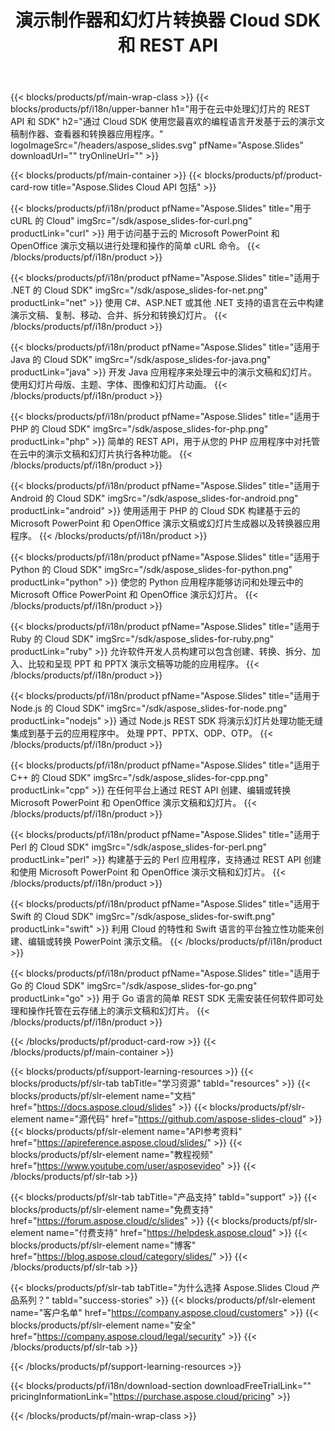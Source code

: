 ﻿---
title: 演示制作器和幻灯片转换器 Cloud SDK 和 REST API
description: 通过 Cloud SDK 使用您最喜欢的编程语言开发基于云的演示文稿制作器、查看器和转换器应用程序
weight: 10
family: slides
---

{{< blocks/products/pf/main-wrap-class >}}
{{< blocks/products/pf/i18n/upper-banner h1="用于在云中处理幻灯片的 REST API 和 SDK" h2="通过 Cloud SDK 使用您最喜欢的编程语言开发基于云的演示文稿制作器、查看器和转换器应用程序。" logoImageSrc="/headers/aspose_slides.svg" pfName="Aspose.Slides" downloadUrl="" tryOnlineUrl="" >}}

{{< blocks/products/pf/main-container >}}
{{< blocks/products/pf/product-card-row title="Aspose.Slides Cloud API 包括" >}}

{{< blocks/products/pf/i18n/product pfName="Aspose.Slides" title="用于 cURL 的 Cloud" imgSrc="/sdk/aspose_slides-for-curl.png" productLink="curl" >}}
用于访问基于云的 Microsoft PowerPoint 和 OpenOffice 演示文稿以进行处理和操作的简单 cURL 命令。
{{< /blocks/products/pf/i18n/product >}}

{{< blocks/products/pf/i18n/product pfName="Aspose.Slides" title="适用于 .NET 的 Cloud SDK" imgSrc="/sdk/aspose_slides-for-net.png" productLink="net" >}}
使用 C#、ASP.NET 或其他 .NET 支持的语言在云中构建演示文稿、复制、移动、合并、拆分和转换幻灯片。
{{< /blocks/products/pf/i18n/product >}}

{{< blocks/products/pf/i18n/product pfName="Aspose.Slides" title="适用于 Java 的 Cloud SDK" imgSrc="/sdk/aspose_slides-for-java.png" productLink="java" >}}
开发 Java 应用程序来处理云中的演示文稿和幻灯片。 使用幻灯片母版、主题、字体、图像和幻灯片动画。
{{< /blocks/products/pf/i18n/product >}}

{{< blocks/products/pf/i18n/product pfName="Aspose.Slides" title="适用于 PHP 的 Cloud SDK" imgSrc="/sdk/aspose_slides-for-php.png" productLink="php" >}}
简单的 REST API，用于从您的 PHP 应用程序中对托管在云中的演示文稿和幻灯片执行各种功能。
{{< /blocks/products/pf/i18n/product >}}

{{< blocks/products/pf/i18n/product pfName="Aspose.Slides" title="适用于 Android 的 Cloud SDK" imgSrc="/sdk/aspose_slides-for-android.png" productLink="android" >}}
使用适用于 PHP 的 Cloud SDK 构建基于云的 Microsoft PowerPoint 和 OpenOffice 演示文稿或幻灯片生成器以及转换器应用程序。
{{< /blocks/products/pf/i18n/product >}}

{{< blocks/products/pf/i18n/product pfName="Aspose.Slides" title="适用于 Python 的 Cloud SDK" imgSrc="/sdk/aspose_slides-for-python.png" productLink="python" >}}
使您的 Python 应用程序能够访问和处理云中的 Microsoft Office PowerPoint 和 OpenOffice 演示幻灯片。
{{< /blocks/products/pf/i18n/product >}}

{{< blocks/products/pf/i18n/product pfName="Aspose.Slides" title="适用于 Ruby 的 Cloud SDK" imgSrc="/sdk/aspose_slides-for-ruby.png" productLink="ruby" >}}
允许软件开发人员构建可以包含创建、转换、拆分、加入、比较和呈现 PPT 和 PPTX 演示文稿等功能的应用程序。
{{< /blocks/products/pf/i18n/product >}}

{{< blocks/products/pf/i18n/product pfName="Aspose.Slides" title="适用于 Node.js 的 Cloud SDK" imgSrc="/sdk/aspose_slides-for-node.png" productLink="nodejs" >}}
通过 Node.js REST SDK 将演示幻灯片处理功能无缝集成到基于云的应用程序中。 处理 PPT、PPTX、ODP、OTP。
{{< /blocks/products/pf/i18n/product >}}

{{< blocks/products/pf/i18n/product pfName="Aspose.Slides" title="适用于 C++ 的 Cloud SDK" imgSrc="/sdk/aspose_slides-for-cpp.png" productLink="cpp" >}}
在任何平台上通过 REST API 创建、编辑或转换 Microsoft PowerPoint 和 OpenOffice 演示文稿和幻灯片。
{{< /blocks/products/pf/i18n/product >}}

{{< blocks/products/pf/i18n/product pfName="Aspose.Slides" title="适用于 Perl 的 Cloud SDK" imgSrc="/sdk/aspose_slides-for-perl.png" productLink="perl" >}}
构建基于云的 Perl 应用程序，支持通过 REST API 创建和使用 Microsoft PowerPoint 和 OpenOffice 演示文稿和幻灯片。
{{< /blocks/products/pf/i18n/product >}}

{{< blocks/products/pf/i18n/product pfName="Aspose.Slides" title="适用于 Swift 的 Cloud SDK" imgSrc="/sdk/aspose_slides-for-swift.png" productLink="swift" >}}
利用 Cloud 的特性和 Swift 语言的平台独立性功能来创建、编辑或转换 PowerPoint 演示文稿。
{{< /blocks/products/pf/i18n/product >}}

{{< blocks/products/pf/i18n/product pfName="Aspose.Slides" title="适用于 Go 的 Cloud SDK" imgSrc="/sdk/aspose_slides-for-go.png" productLink="go" >}}
用于 Go 语言的简单 REST SDK 无需安装任何软件即可处理和操作托管在云存储上的演示文稿和幻灯片。
{{< /blocks/products/pf/i18n/product >}}

{{< /blocks/products/pf/product-card-row >}}
{{< /blocks/products/pf/main-container >}}

{{< blocks/products/pf/support-learning-resources >}}
{{< blocks/products/pf/slr-tab tabTitle="学习资源" tabId="resources" >}}
{{< blocks/products/pf/slr-element name="文档" href="https://docs.aspose.cloud/slides" >}}
{{< blocks/products/pf/slr-element name="源代码" href="https://github.com/aspose-slides-cloud" >}}
{{< blocks/products/pf/slr-element name="API参考资料" href="https://apireference.aspose.cloud/slides/" >}}
{{< blocks/products/pf/slr-element name="教程视频" href="https://www.youtube.com/user/asposevideo" >}}
{{< /blocks/products/pf/slr-tab >}}

{{< blocks/products/pf/slr-tab tabTitle="产品支持" tabId="support" >}}
{{< blocks/products/pf/slr-element name="免费支持" href="https://forum.aspose.cloud/c/slides" >}}
{{< blocks/products/pf/slr-element name="付费支持" href="https://helpdesk.aspose.cloud" >}}
{{< blocks/products/pf/slr-element name="博客" href="https://blog.aspose.cloud/category/slides/" >}}
{{< /blocks/products/pf/slr-tab >}}

{{< blocks/products/pf/slr-tab tabTitle="为什么选择 Aspose.Slides Cloud 产品系列？" tabId="success-stories" >}}
{{< blocks/products/pf/slr-element name="客户名单" href="https://company.aspose.cloud/customers" >}}
{{< blocks/products/pf/slr-element name="安全" href="https://company.aspose.cloud/legal/security" >}}
{{< /blocks/products/pf/slr-tab >}}

{{< /blocks/products/pf/support-learning-resources >}}

{{< blocks/products/pf/i18n/download-section downloadFreeTrialLink="" pricingInformationLink="https://purchase.aspose.cloud/pricing" >}}

{{< /blocks/products/pf/main-wrap-class >}}
